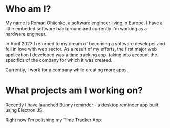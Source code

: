 # Who am I?

My name is Roman Ohiienko, a software engineer living in Europe. I have a little embeded software background and currently I'm working as a hardware engineer.

In April 2023 I returned to my dream of becoming a software developer and fell in love with web sector. As a result of my efforts, the first major web application I developed was a time tracking app, taking into account the specifics of the company for which it was created.

Currently, I work for a company while creating more apps.

# What projects am I working on?

Recently I have launched Bunny reminder - a desktop reminder app built using Electron JS. 

Right now I'm polishing my Time Tracker App.  
